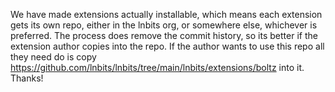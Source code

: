 We have made extensions actually installable, which means each extension gets its own repo, either in the lnbits org, or somewhere else, whichever is preferred. The process does remove the commit history, so its better if the extension author copies into the repo. If the author wants to use this repo all they need do is copy https://github.com/lnbits/lnbits/tree/main/lnbits/extensions/boltz into it. Thanks!
